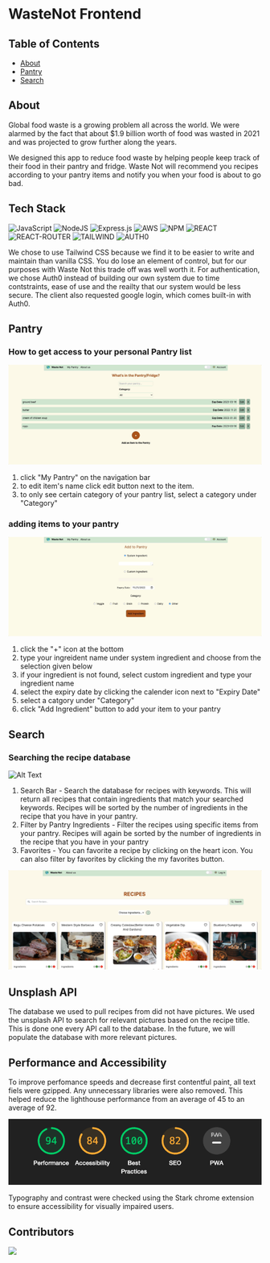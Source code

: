 # WasteNot Frontend


## Table of Contents
- [About](#about)
- [Pantry](#pantry)
- [Search](#search)

## About
Global food waste is a growing problem all across the world. We were alarmed by the fact that about $1.9 billion worth of food was wasted in 2021 and was projected to grow further along the years. 

We designed this app to reduce food waste by helping people keep track of their food in their pantry and fridge. Waste Not will recommend you recipes according to your pantry items and notify you when your food is about to go bad.

## Tech Stack
![JavaScript](https://img.shields.io/badge/javascript-%23323330.svg?style=for-the-badge&logo=javascript&logoColor=%23F7DF1E)
![NodeJS](https://img.shields.io/badge/node.js-6DA55F?style=for-the-badge&logo=node.js&logoColor=white)
![Express.js](https://img.shields.io/badge/express.js-%23404d59.svg?style=for-the-badge&logo=express&logoColor=%2361DAFB)
![AWS](https://img.shields.io/badge/AWS-%23FF9900.svg?style=for-the-badge&logo=amazon-aws&logoColor=white)
![NPM](https://img.shields.io/badge/NPM-%23000000.svg?style=for-the-badge&logo=npm&logoColor=white)
![REACT](https://img.shields.io/badge/React-61DAFB?style=for-the-badge&logo=react&logoColor=white)
![REACT-ROUTER](https://img.shields.io/badge/React_Router-CA4245?style=for-the-badge&logo=reactRouter&logoColor=white)
![TAILWIND](https://img.shields.io/badge/TailWind_CSS-06B6D4?style=for-the-badge&logo=tailWindCss&logoColor=white)
![AUTH0](https://img.shields.io/badge/AUTH0-EB5424?style=for-the-badge&logo=AUTH0&logoColor=white)

We chose to use Tailwind CSS because we find it to be easier to write and maintain than vanilla CSS. You do lose an element of control, but for our purposes with Waste Not this trade off was well worth it. For authentication, we chose Auth0 instead of building our own system due to time contstraints, ease of use and the reailty that our system would be less secure. The client also requested google login, which comes built-in with Auth0. 
## Pantry
### How to get access to your personal Pantry list
![Alt Text](https://github.com/Blue-ocean-HR/blueocean-client/blob/main/pantry_list.gif)
  1. click "My Pantry" on the navigation bar
  2. to edit item's name click edit button next to the item.
  3. to only see certain category of your pantry list, select a category under "Category"
  
### adding items to your pantry
![Alt Text](https://github.com/Blue-ocean-HR/blueocean-client/blob/main/pantry_item.gif)
  1. click the "+" icon at the bottom
  2. type your ingreident name under system ingredient and choose from the selection given below
  3. if your ingredient is not found, select custom ingredient and type your ingredient name
  4. select the expiry date by clicking the calender icon next to "Expiry Date"
  5. select a catgory under "Category" 
  6. click "Add Ingredient" button to add your item to your pantry


## Search
### Searching the recipe database
![Alt Text](https://github.com/Blue-ocean-HR/blueocean-client/blob/main/Dec-09-2022%2013-15-51.gif)
1. Search Bar - Search the database for recipes with keywords. This will return all recipes that contain ingredients that match your searched keywords. Recipes will be sorted by the number of ingredients in the recipe that you have in your pantry. 
2. Filter by Pantry Ingredients - Filter the recipes using specific items from your pantry. Recipes will again be sorted by the number of ingredients in the recipe that you have in your pantry
3. Favorites - You can favorite a recipe by clicking on the heart icon. You can also filter by favorites by clicking the my favorites button.

![Alt Text](https://github.com/Blue-ocean-HR/blueocean-client/blob/main/login_waste-not.gif)

## Unsplash API
The database we used to pull recipes from did not have pictures. We used the unsplash API to search for relevant pictures based on the recipe title. This is done one every API call to the database. In the future, we will populate the database with more relevant pictures.

## Performance and Accessibility 
To improve perfomance speeds and decrease first contentful paint, all text fiels were gzipped. Any unnecessary libraries were also removed. This helped reduce the lighthouse performance from an average of 45 to an average of 92.

<img src="https://github.com/Blue-ocean-HR/blueocean-client/blob/main/lighthouse.png"></img>

Typography and contrast were checked using the Stark chrome extension to ensure accessibility for visually impaired users.

## Contributors
<a href="https://github.com/Blue-ocean-HR/blueocean-client/graphs/contributors">
  <img src="https://contrib.rocks/image?repo=Blue-ocean-HR/blueocean-client" />
</a>
